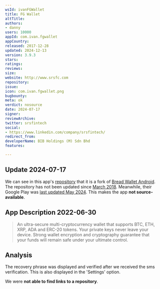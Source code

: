 ```yaml
---
wsId: ivanFGWallet
title: FG Wallet
altTitle: 
authors:
- danny
users: 10000
appId: com.ivan.fgwallet
appCountry: 
released: 2017-12-28
updated: 2024-12-13
version: 3.9.3
stars: 
ratings: 
reviews: 
size: 
website: http://www.srsfc.com
repository: 
issue: 
icon: com.ivan.fgwallet.png
bugbounty: 
meta: ok
verdict: nosource
date: 2024-07-17
signer: 
reviewArchive: 
twitter: srsfintech
social:
- https://www.linkedin.com/company/srsfintech/
redirect_from: 
developerName: BIB Holdings (M) Sdn Bhd
features: 

---
```


## Update 2024-07-17

We can see in this app's [repository](https://github.com/Chainbytes/FGWallet) that it is a fork of [Bread Wallet Android](https://github.com/breadwallet/breadwallet-android). The repository has not been updated since [March 2018](https://github.com/Chainbytes/FGWallet/commit/0750eaffbe233aa9621e3c6146c4f0d3cdcea329). Meanwhile, their Google Play was [last updated May 2024](https://play.google.com/store/apps/details?id=com.ivan.fgwallet). This makes the app **not source-available**.

## App Description 2022-06-30

> An ultra-secure multi-cryptocurrency wallet that supports BTC, ETH, XRP, ADA and ERC-20 tokens. Your private keys never leave your device. Strong wallet encryption and cryptography guarantee that your funds will remain safe under your ultimate control.

## Analysis 

The recovery phrase was displayed and verified after we received the sms verification. This is also displayed in the 'Settings' option. 

We were **not able to find links to a repository**.